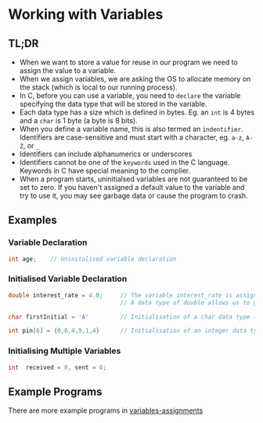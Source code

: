 # Working with Variables
## TL;DR
- When we want to store a value for reuse in our program we need to assign the value to a variable.
- When we assign variables, we are asking the OS to allocate memory on the stack (which is local to our running process). 
- In C, before you can use a variable, you need to `declare` the variable specifying the data type that will be stored in the variable.
- Each data type has a size which is defined in bytes. Eg. an `int` is 4 bytes and a `char` is 1 byte (a byte is 8 bits).
- When you define a variable name, this is also termed an `indentifier`. Identifiers are case-sensitive and must start with a character, eg. `a-z`, `A-Z`, or `_`
- Identifiers can include alphanumerics or underscores
- Identifiers cannot be one of the `keywords` used in the C language. Keywords in C have special meaning to the complier.
- When a program starts, uninitialsed variables are not guaranteed to be set to zero. If you haven't assigned a default value to the variable and try to use it, you may see garbage data or cause the program to crash.


## Examples

### Variable Declaration

```c
int age;    // Uninitalised variable declaration
```

### Initialised Variable Declaration
```c
double interest_rate = 4.0;     // The variable interest_rate is assigned an initial value of 4.0.
                                // A data type of double allows us to give a value with decimal points for more precision.
```

```c
char firstInitial = 'A'         // Initialisation of a char data type (single character)
```

```c
int pin[6] = {0,6,4,9,1,4}      // Initialisation of an integer data type array (with a size of 6). Arrays are discussed in more depth in ARRAYS.md 
```

### Initialising Multiple Variables

```c
int  received = 0, sent = 0; 
```

## Example Programs

There are more example programs in [variables-assignments](src/variables-assignments)
